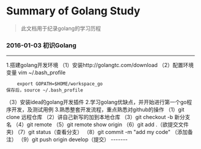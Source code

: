 # Summary of Golang Study

>  此文档用于纪录golang的学习历程

### 2016-01-03  初识Golang
   ------
   1.搭建golang开发环境
   （1）安装http://golangtc.com/download
   （2）配置环境变量
        vim ~/.bash_profile
        
        export GOPATH=$HOME/workspace_go
    保存后，source ~/.bash_profile
   （3）安装idea的golang开发插件
   2.学习golang优缺点，并开始进行第一个go程序开发，及测试用例
   3.熟悉整套开发流程，重点熟悉对github的操作
    （1）git clone  远程仓库
    （2）讲自己新写的加到本地仓库
    （3）git checkout -b 新分支名 
    （4）git remote
    （5）git remote show origin
    （6）git add .（欲提交文件夹)
    （7）git status（查看分支）
    （8）git commit -m "add my code" （添加备注）
    （9）git push origin develop（提交）
    -------
    
